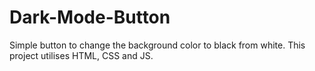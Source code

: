 # Dark-Mode-Button
Simple button to change the background color to black from white. This project utilises HTML, CSS and JS.
